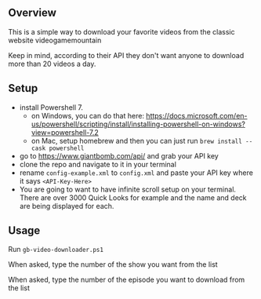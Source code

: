 ## Overview
This is a simple way to download your favorite videos from the classic website videogamemountain

Keep in mind, according to their API they don't want anyone to download more than 20 videos a day. 

## Setup
 - install Powershell 7. 
    - on Windows, you can do that here: https://docs.microsoft.com/en-us/powershell/scripting/install/installing-powershell-on-windows?view=powershell-7.2
    - on Mac, setup homebrew and then you can just run ````brew install --cask powershell````
 - go to https://www.giantbomb.com/api/ and grab your API key 
 - clone the repo and navigate to  it in your terminal
 - rename  `config-example.xml` to `config.xml` and paste your API key where it says `<API-Key-Here>`
 - You are going to want to have infinite scroll setup on your terminal. There are over 3000 Quick Looks for example and the name and deck are being displayed for each. 

## Usage

Run `gb-video-downloader.ps1`

When asked, type the number of the show you want from the list

When asked, type the number of the episode you want to download from the list



